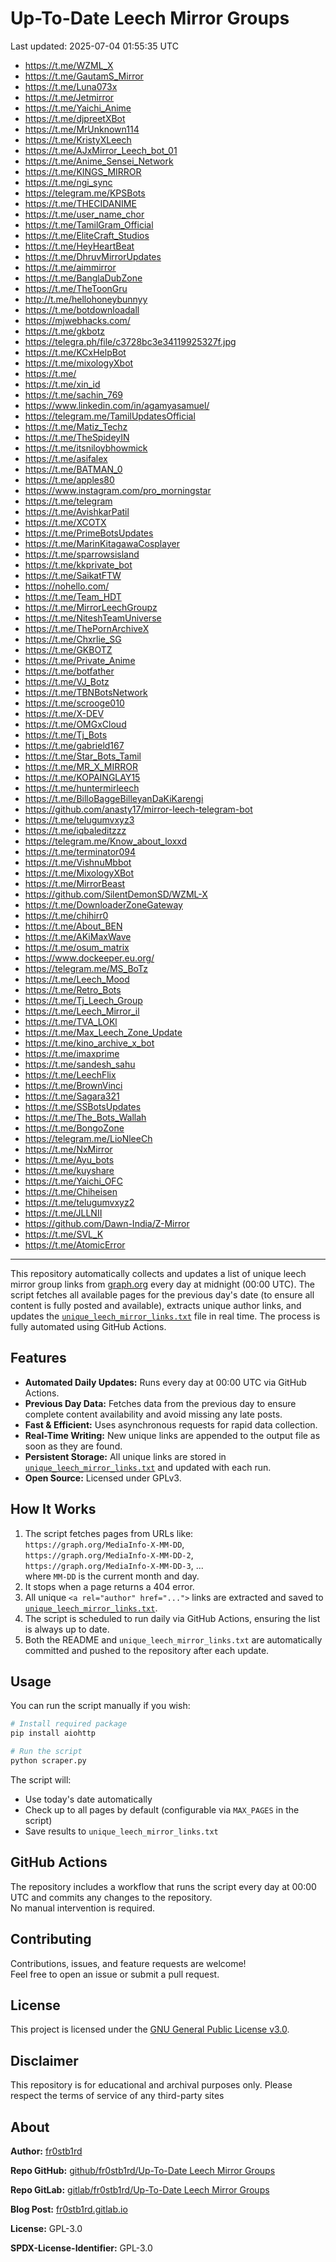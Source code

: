 # Up-To-Date Leech Mirror Groups

Last updated: 2025-07-04 01:55:35 UTC

- https://t.me/WZML_X
- https://t.me/GautamS_Mirror
- https://t.me/Luna073x
- https://t.me/Jetmirror
- https://t.me/Yaichi_Anime
- https://t.me/djpreetXBot
- https://t.me/MrUnknown114
- https://t.me/KristyXLeech
- https://t.me/AJxMirror_Leech_bot_01
- https://t.me/Anime_Sensei_Network
- https://t.me/KINGS_MIRROR
- https://t.me/ngi_sync
- https://telegram.me/KPSBots
- https://t.me/THECIDANIME
- https://t.me/user_name_chor
- https://t.me/TamilGram_Official
- https://t.me/EliteCraft_Studios
- https://t.me/HeyHeartBeat
- https://t.me/DhruvMirrorUpdates
- https://t.me/aimmirror
- https://t.me/BanglaDubZone
- https://t.me/TheToonGru
- http://t.me/hellohoneybunnyy
- https://t.me/botdownloadall
- https://mjwebhacks.com/
- https://t.me/gkbotz
- https://telegra.ph/file/c3728bc3e34119925327f.jpg
- https://t.me/KCxHelpBot
- https://t.me/mixologyXbot
- https://t.me/
- https://t.me/xin_id
- https://t.me/sachin_769
- https://www.linkedin.com/in/agamyasamuel/
- https://telegram.me/TamilUpdatesOfficial
- https://t.me/Matiz_Techz
- https://t.me/TheSpideyIN
- https://t.me/itsniloybhowmick
- https://t.me/asifalex
- https://t.me/BATMAN_0
- https://t.me/apples80
- https://www.instagram.com/pro_morningstar
- https://t.me/telegram
- https://t.me/AvishkarPatil
- https://t.me/XCOTX
- https://t.me/PrimeBotsUpdates
- https://t.me/MarinKitagawaCosplayer
- https://t.me/sparrowsisland
- https://t.me/kkprivate_bot
- https://t.me/SaikatFTW
- https://nohello.com/
- https://t.me/Team_HDT
- https://t.me/MirrorLeechGroupz
- https://t.me/NiteshTeamUniverse
- https://t.me/ThePornArchiveX
- https://t.me/Chxrlie_SG
- https://t.me/GKBOTZ
- https://t.me/Private_Anime
- https://t.me/botfather
- https://t.me/VJ_Botz
- https://t.me/TBNBotsNetwork
- https://t.me/scrooge010
- https://t.me/X-DEV
- https://t.me/OMGxCloud
- https://t.me/Tj_Bots
- https://t.me/gabrield167
- https://t.me/Star_Bots_Tamil
- https://t.me/MR_X_MIRROR
- https://t.me/KOPAINGLAY15
- https://t.me/huntermirleech
- https://t.me/BilloBaggeBilleyanDaKiKarengi
- https://github.com/anasty17/mirror-leech-telegram-bot
- https://t.me/telugumvxyz3
- https://t.me/iqbaleditzzz
- https://telegram.me/Know_about_loxxd
- https://t.me/terminator094
- https://t.me/VishnuMbbot
- https://t.me/MixologyXBot
- https://t.me/MirrorBeast
- https://github.com/SilentDemonSD/WZML-X
- https://t.me/DownloaderZoneGateway
- https://t.me/chihirr0
- https://t.me/About_BEN
- https://t.me/AKiMaxWave
- https://t.me/osum_matrix
- https://www.dockeeper.eu.org/
- https://telegram.me/MS_BoTz
- https://t.me/Leech_Mood
- https://t.me/Retro_Bots
- https://t.me/Tj_Leech_Group
- https://t.me/Leech_Mirror_il
- https://t.me/TVA_LOKl
- https://t.me/Max_Leech_Zone_Update
- https://t.me/kino_archive_x_bot
- https://t.me/imaxprime
- https://t.me/sandesh_sahu
- https://t.me/LeechFlix
- https://t.me/BrownVinci
- https://t.me/Sagara321
- https://t.me/SSBotsUpdates
- https://t.me/The_Bots_Wallah
- https://t.me/BongoZone
- https://telegram.me/LioNleeCh
- https://t.me/NxMirror
- https://t.me/Ayu_bots
- https://t.me/kuyshare
- https://t.me/Yaichi_OFC
- https://t.me/Chiheisen
- https://t.me/telugumvxyz2
- https://t.me/JLLNII
- https://github.com/Dawn-India/Z-Mirror
- https://t.me/SVL_K
- https://t.me/AtomicError

---

This repository automatically collects and updates a list of unique leech mirror group links from [graph.org](https://graph.org) every day at midnight (00:00 UTC). The script fetches all available pages for the previous day's date (to ensure all content is fully posted and available), extracts unique author links, and updates the [`unique_leech_mirror_links.txt`](unique_leech_mirror_links.txt) file in real time. The process is fully automated using GitHub Actions.

## Features

- **Automated Daily Updates:** Runs every day at 00:00 UTC via GitHub Actions.
- **Previous Day Data:** Fetches data from the previous day to ensure complete content availability and avoid missing any late posts.
- **Fast & Efficient:** Uses asynchronous requests for rapid data collection.
- **Real-Time Writing:** New unique links are appended to the output file as soon as they are found.
- **Persistent Storage:** All unique links are stored in [`unique_leech_mirror_links.txt`](unique_leech_mirror_links.txt) and updated with each run.
- **Open Source:** Licensed under GPLv3.

## How It Works

1. The script fetches pages from URLs like:  
   `https://graph.org/MediaInfo-X-MM-DD`,  
   `https://graph.org/MediaInfo-X-MM-DD-2`,  
   `https://graph.org/MediaInfo-X-MM-DD-3`, ...  
   where `MM-DD` is the current month and day.
2. It stops when a page returns a 404 error.
3. All unique `<a rel="author" href="...">` links are extracted and saved to [`unique_leech_mirror_links.txt`](unique_leech_mirror_links.txt).
4. The script is scheduled to run daily via GitHub Actions, ensuring the list is always up to date.
5. Both the README and `unique_leech_mirror_links.txt` are automatically committed and pushed to the repository after each update.

## Usage

You can run the script manually if you wish:

```bash
# Install required package
pip install aiohttp

# Run the script
python scraper.py
```

The script will:
- Use today's date automatically
- Check up to all pages by default (configurable via `MAX_PAGES` in the script)
- Save results to `unique_leech_mirror_links.txt`

## GitHub Actions

The repository includes a workflow that runs the script every day at 00:00 UTC and commits any changes to the repository.  
No manual intervention is required.

## Contributing

Contributions, issues, and feature requests are welcome!  
Feel free to open an issue or submit a pull request.

## License

This project is licensed under the [GNU General Public License v3.0](LICENSE).

## Disclaimer
This repository is for educational and archival purposes only. Please respect the terms of service of any third-party sites

## About

**Author:** [fr0stb1rd](https://fr0stb1rd.gitlab.io/) 

**Repo GitHub:** [github/fr0stb1rd/Up-To-Date Leech Mirror Groups](https://github.com/b1rdfr0st/Up-To-Date-Leech-Mirror-Groups)

**Repo GitLab:** [gitlab/fr0stb1rd/Up-To-Date Leech Mirror Groups](https://gitlab.com/fr0stb1rd/up-to-date-leech-mirror-groups)

**Blog Post:**  [fr0stb1rd.gitlab.io](https://fr0stb1rd.gitlab.io/posts/up-to-date-leech-mirror-groups-automatic-telegram-group-link-collector/)

**License:** GPL-3.0

**SPDX-License-Identifier:** GPL-3.0
